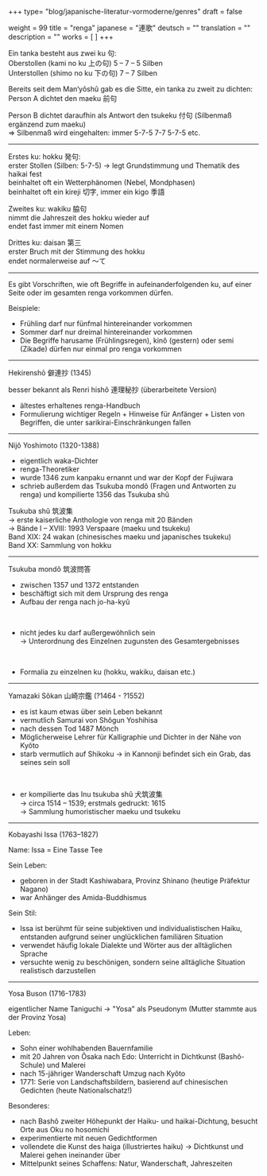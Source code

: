 +++
type= "blog/japanische-literatur-vormoderne/genres"
draft = false

weight = 99
title = "renga"
japanese = "連歌"
deutsch = ""
translation = ""
description = ""
works = [
]
+++

Ein tanka besteht aus zwei ku 句:  
Oberstollen (kami no ku 上の句)   5 – 7 – 5 Silben  
Unterstollen (shimo no ku 下の句)     7 – 7 Silben

Bereits seit dem Man‘yôshû gab es die Sitte, ein tanka zu zweit zu dichten:  
Person A dichtet den maeku 前句
 
Person B dichtet daraufhin als Antwort den tsukeku 付句 (Silbenmaß ergänzend zum maeku)  
=> Silbenmaß wird eingehalten: immer  5-7-5   7-7   5-7-5 etc.

---

Erstes ku: hokku 発句:  
erster Stollen (Silben: 5-7-5) -> legt Grundstimmung und Thematik des haikai fest  
beinhaltet oft ein Wetterphänomen (Nebel, Mondphasen)  
beinhaltet oft ein kireji 切字, immer ein kigo 季語

Zweites ku: wakiku 脇句  
nimmt die Jahreszeit des hokku wieder auf  
endet fast immer mit einem Nomen

Drittes ku: daisan 第三  
erster Bruch mit der Stimmung des hokku  
endet normalerweise auf ～て

---

Es gibt
Vorschriften, wie oft Begriffe in aufeinanderfolgenden ku, auf einer Seite oder im gesamten renga vorkommen dürfen.

Beispiele:  
- Frühling darf nur fünfmal hintereinander vorkommen
- Sommer darf nur dreimal hintereinander vorkommen
- Die Begriffe harusame (Frühlingsregen), kinô (gestern) oder semi (Zikade) dürfen nur einmal pro renga vorkommen

---

Hekirenshō 僻連抄 (1345)

besser bekannt als Renri hishô 連理秘抄 (überarbeitete Version)

- ältestes erhaltenes renga-Handbuch
- Formulierung wichtiger Regeln + Hinweise für Anfänger +
  Listen von Begriffen, die unter sarikirai-Einschränkungen fallen

--- 


Nijô Yoshimoto (1320-1388)

- eigentlich waka-Dichter
- renga-Theoretiker
- wurde 1346 zum kanpaku ernannt und war der Kopf der Fujiwara
- schrieb außerdem das Tsukuba mondô (Fragen und Antworten zu renga) und kompilierte 1356 das Tsukuba shû

Tsukuba shû 筑波集  
-> erste kaiserliche Anthologie von renga mit 20 Bänden  
-> Bände I – XVIII: 1993 Verspaare (maeku und tsukeku)  
   Band XIX: 24 wakan (chinesisches maeku und japanisches tsukeku)  
   Band XX: Sammlung von hokku

---

Tsukuba mondô 筑波問答

- zwischen 1357 und 1372 entstanden
- beschäftigt sich mit dem Ursprung des renga
- Aufbau der renga nach jo-ha-kyû

 
- nicht jedes ku darf außergewöhnlich sein  
-> Unterordnung des Einzelnen zugunsten des Gesamtergebnisses

 
- Formalia zu einzelnen ku (hokku, wakiku, daisan etc.)

---


Yamazaki Sôkan 山崎宗鑑 (?1464 - ?1552)

- es ist kaum etwas über sein Leben bekannt
- vermutlich Samurai von Shôgun Yoshihisa
- nach dessen Tod 1487 Mönch
- Möglicherweise Lehrer für Kalligraphie und Dichter in der Nähe von Kyôto
- starb vermutlich auf Shikoku -> in Kannonji befindet sich ein Grab, das seines sein soll

 
- er kompilierte das Inu tsukuba shû ⽝筑波集  
-> circa 1514 – 1539; erstmals gedruckt: 1615  
-> Sammlung humoristischer maeku und tsukeku

---

Kobayashi Issa (1763–1827)


Name: Issa = Eine Tasse Tee	

Sein Leben:
- geboren in der Stadt Kashiwabara, Provinz Shinano (heutige Präfektur Nagano)
- war Anhänger des Amida-Buddhismus 

Sein Stil:
- Issa ist berühmt für seine subjektiven und individualistischen Haiku, entstanden aufgrund seiner unglücklichen familiären Situation
- verwendet häufig lokale Dialekte und Wörter aus der alltäglichen Sprache
- versuchte wenig zu beschönigen, sondern seine alltägliche Situation realistisch darzustellen

---

Yosa Buson (1716-1783)

eigentlicher Name Taniguchi -> "Yosa" als Pseudonym (Mutter stammte aus der Provinz Yosa)

Leben:
- Sohn einer wohlhabenden Bauernfamilie
- mit 20 Jahren von Ôsaka nach Edo: Unterricht in Dichtkunst (Bashô-Schule) und Malerei
- nach 15-jähriger Wanderschaft Umzug nach Kyôto
- 1771: Serie von Landschaftsbildern, basierend auf chinesischen Gedichten (heute Nationalschatz!)

Besonderes:
- nach Bashô zweiter Höhepunkt der Haiku- und haikai-Dichtung, besucht Orte aus Oku no hosomichi
- experimentierte mit neuen Gedichtformen
- vollendete die Kunst des haiga (illustriertes haiku) -> Dichtkunst und Malerei gehen ineinander über
- Mittelpunkt seines Schaffens: Natur, Wanderschaft, Jahreszeiten